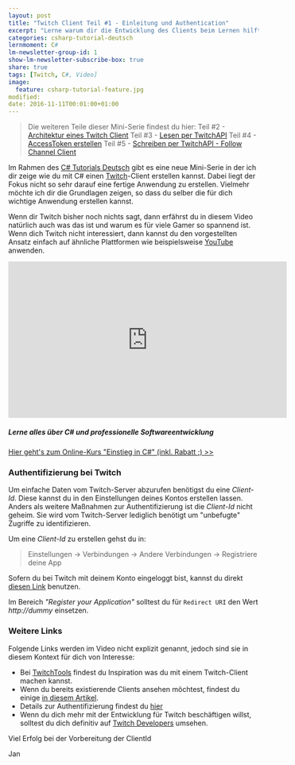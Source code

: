 ```yaml
---
layout: post
title: "Twitch Client Teil #1 - Einleitung und Authentication"
excerpt: "Lerne warum dir die Entwicklung des Clients beim Lernen hilft."
categories: csharp-tutorial-deutsch
lernmoment: C#
lm-newsletter-group-id: 1
show-lm-newsletter-subscribe-box: true
share: true
tags: [Twitch, C#, Video]
image:
  feature: csharp-tutorial-feature.jpg
modified:
date: 2016-11-11T00:01:00+01:00
---
```


> Die weiteren Teile dieser Mini-Serie findest du hier:
> Teil #2 - [Architektur eines Twitch Client](/csharp-tutorial-deutsch/twitch-client-architektur/)
> Teil #3 - [Lesen per TwitchAPI](/csharp-tutorial-deutsch/twitch-client-daten-lesen-per-api/)
> Teil #4 - [AccessToken erstellen](/csharp-tutorial-deutsch/twitch-client-access-token-erstellen/)
> Teil #5 - [Schreiben per TwitchAPI - Follow Channel Client](/csharp-tutorial-deutsch/twitch-client-daten-schreiben-per-api/)

Im Rahmen des [C# Tutorials Deutsch](https://www.youtube.com/playlist?list=PLP2TrPpx5VNkr-wmkjguVZAvN4T5EPJbF) gibt es eine neue Mini-Serie in der ich dir zeige wie du mit C# einen [Twitch](http://www.twitch.tv)-Client erstellen kannst. Dabei liegt der Fokus nicht so sehr darauf eine fertige Anwendung zu erstellen. Vielmehr möchte ich dir die Grundlagen zeigen, so dass du selber die für dich wichtige Anwendung erstellen kannst.

Wenn dir Twitch bisher noch nichts sagt, dann erfährst du in diesem Video natürlich auch was das ist und warum es für viele Gamer so spannend ist. Wenn dich Twitch nicht interessiert, dann kannst du den vorgestellten Ansatz einfach auf ähnliche Plattformen wie beispielsweise [YouTube](https://www.youtube.de) anwenden.

<iframe width="560" height="315" src="https://www.youtube.com/embed/uDDTIuk476k" frameborder="0" allowfullscreen></iframe>

<div class="subscribe-notice">
<h5>Lerne alles über C# und professionelle Softwareentwicklung</h5>
<a markdown="0" href="https://www.udemy.com/einstieg-in-csharp-software-programmieren-wie-ein-profi/?couponCode=UCSK_LM2016-110" class="notice-button">Hier geht's zum Online-Kurs "Einstieg in C#" (inkl. Rabatt ;) >></a>
</div>

### Authentifizierung bei Twitch

Um einfache Daten vom Twitch-Server abzurufen benötigst du eine *Client-Id*. Diese kannst du in den Einstellungen deines Kontos erstellen lassen. Anders als weitere Maßnahmen zur Authentifizierung ist die *Client-Id* nicht geheim. Sie wird vom Twitch-Server lediglich benötigt um "unbefugte" Zugriffe zu identifizieren.

Um eine *Client-Id* zu erstellen gehst du in:

> Einstellungen -> Verbindungen -> Andere Verbindungen -> Registriere deine App

Sofern du bei Twitch mit deinem Konto eingeloggt bist, kannst du direkt [diesen Link](https://www.twitch.tv/settings/connections) benutzen.

Im Bereich *"Register your Application"* solltest du für `Redirect URI` den Wert *http://dummy* einsetzen. 

### Weitere Links

Folgende Links werden im Video nicht explizit genannt, jedoch sind sie in diesem Kontext für dich von Interesse:

 - Bei [TwitchTools](https://www.twitchtools.com) findest du Inspiration was du mit einem Twitch-Client machen kannst.
 - Wenn du bereits existierende Clients ansehen möchtest, findest du einige [in diesem Artikel](http://liftgaming.com/2015/05/the-best-bots-tools-and-services-for-twitch-streaming/).
 - Details zur Authentifizierung findest du [hier](https://dev.twitch.tv/docs/authentication/)
 - Wenn du dich mehr mit der Entwicklung für Twitch beschäftigen willst, solltest du dich definitiv auf [Twitch Developers](https://dev.twitch.tv/docs/authentication/) umsehen.  

Viel Erfolg bei der Vorbereitung der ClientId

Jan
